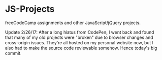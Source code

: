 # JS-Projects
freeCodeCamp assignments and other JavaScript/jQuery projects.

Update 2/26/17: After a long hiatus from CodePen, I went back and found that many of my old projects were "broken" due to browser changes and cross-origin issues. They're all hosted on my personal website now, but I also had to make the source code reviewable somehow. Hence today's big commit.
